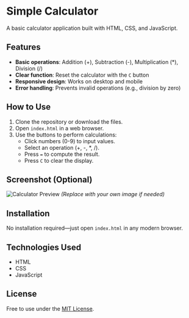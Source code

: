 # Simple Calculator  

A basic calculator application built with HTML, CSS, and JavaScript.  

## Features  
- **Basic operations**: Addition (+), Subtraction (-), Multiplication (*), Division (/)  
- **Clear function**: Reset the calculator with the `C` button  
- **Responsive design**: Works on desktop and mobile  
- **Error handling**: Prevents invalid operations (e.g., division by zero)  

## How to Use  
1. Clone the repository or download the files.  
2. Open `index.html` in a web browser.  
3. Use the buttons to perform calculations:  
   - Click numbers (0-9) to input values.  
   - Select an operation (+, -, *, /).  
   - Press `=` to compute the result.  
   - Press `C` to clear the display.  

## Screenshot (Optional)  
![Calculator Preview](./screenshot.png) *(Replace with your own image if needed)*  

## Installation  
No installation required—just open `index.html` in any modern browser.  

## Technologies Used  
- HTML  
- CSS  
- JavaScript  

## License  
Free to use under the [MIT License](LICENSE).
